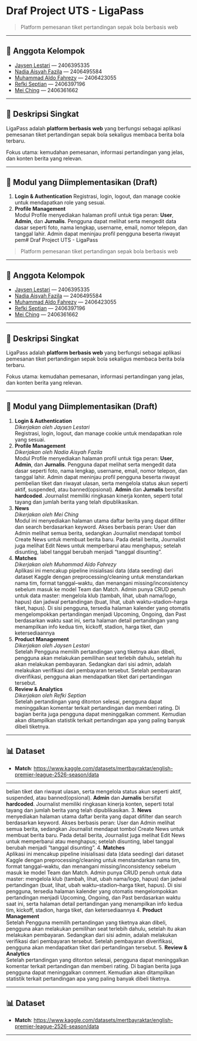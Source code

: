 # Draf Project UTS - LigaPass

> Platform pemesanan tiket pertandingan sepak bola berbasis web

---

## 👥 Anggota Kelompok
- [Jaysen Lestari](https://github.com/Jaysenlestari) — 2406395335  
- [Nadia Aisyah Fazila](https://github.com/applepiesss) — 2406495584  
- [Muhammad Aldo Fahrezy](https://github.com/aldofahrezy) — 2406423055  
- [Refki Septian](https://github.com/RefkiSeptian) — 2406397196  
- [Mei Ching](https://github.com/https://github.com/Mei2462) — 2406361662  

---

## 📝 Deskripsi Singkat
LigaPass adalah **platform berbasis web** yang berfungsi sebagai aplikasi pemesanan tiket pertandingan sepak bola sekaligus membaca berita bola terbaru. 

Fokus utama: kemudahan pemesanan, informasi pertandingan yang jelas, dan konten berita yang relevan.

---

## 🧩 Modul yang Diimplementasikan (Draft)
1. **Login & Authentication**
   Registrasi, login, logout, dan manage cookie untuk mendapatkan role yang sesuai.
2. **Profile Management**  
   Modul Profile menyediakan halaman profil untuk tiga peran: **User**, **Admin**, dan **Jurnalis**. Pengguna dapat melihat serta mengedit data dasar seperti foto, nama lengkap, username, email, nomor telepon, dan tanggal lahir. Admin dapat meninjau profil pengguna beserta riwayat pem# Draf Project UTS - LigaPass

> Platform pemesanan tiket pertandingan sepak bola berbasis web

---

## 👥 Anggota Kelompok
- [Jaysen Lestari](https://github.com/Jaysenlestari) — 2406395335  
- [Nadia Aisyah Fazila](https://github.com/applepiesss) — 2406495584  
- [Muhammad Aldo Fahrezy](https://github.com/aldofahrezy) — 2406423055  
- [Refki Septian](https://github.com/RefkiSeptian) — 2406397196  
- [Mei Ching](https://github.com/https://github.com/Mei2462) — 2406361662  

---

## 📝 Deskripsi Singkat
LigaPass adalah **platform berbasis web** yang berfungsi sebagai aplikasi pemesanan tiket pertandingan sepak bola sekaligus membaca berita bola terbaru. 

Fokus utama: kemudahan pemesanan, informasi pertandingan yang jelas, dan konten berita yang relevan.

---

## 🧩 Modul yang Diimplementasikan (Draft)
1. **Login & Authentication**      
*Dikerjakan oleh Jaysen Lestari*   
Registrasi, login, logout, dan manage cookie untuk mendapatkan role yang sesuai.
2. **Profile Management**  
*Dikerjakan oleh Nadia Aisyah Fazila*  
   Modul Profile menyediakan halaman profil untuk tiga peran: **User**, **Admin**, dan **Jurnalis**. Pengguna dapat melihat serta mengedit data dasar seperti foto, nama lengkap, username, email, nomor telepon, dan tanggal lahir. Admin dapat meninjau profil pengguna beserta riwayat pembelian tiket dan riwayat ulasan, serta mengelola status akun seperti aktif, suspended, atau banned(opsional). **Admin** dan **Jurnalis** bersifat **hardcoded**. Journalist memiliki ringkasan kinerja konten, seperti total tayang dan jumlah berita yang telah dipublikasikan.
3. **News**  
*Dikerjakan oleh Mei Ching*  
   Modul ini menyediakan halaman utama daftar berita yang dapat difilter dan search berdasarkan keyword. Akses berbasis peran: User dan Admin melihat semua berita, sedangkan Journalist mendapat tombol Create News untuk membuat berita baru. Pada detail berita, Journalist juga melihat Edit News untuk memperbarui atau menghapus; setelah disunting, label tanggal berubah menjadi “tanggal disunting”. 
4. **Matches**  
*Dikerjakan oleh Muhammad Aldo Fahrezy*  
   Aplikasi ini mencakup pipeline inisialisasi data (data seeding) dari dataset Kaggle dengan preprocessing/cleaning untuk menstandarkan nama tim, format tanggal–waktu, dan menangani missing/inconsistency sebelum masuk ke model Team dan Match. Admin punya CRUD penuh untuk data master: mengelola klub (tambah, lihat, ubah nama/logo, hapus) dan jadwal pertandingan (buat, lihat, ubah waktu–stadion–harga tiket, hapus). Di sisi pengguna, tersedia halaman kalender yang otomatis mengelompokkan pertandingan menjadi Upcoming, Ongoing, dan Past berdasarkan waktu saat ini, serta halaman detail pertandingan yang menampilkan info kedua tim, kickoff, stadion, harga tiket, dan ketersediaannya
4. **Product Management**  
*Dikerjakan oleh Jaysen Lestari*  
   Setelah Pengguna memilih pertandingan yang tiketnya akan dibeli, pengguna akan melakukan pemilihan seat terlebih dahulu, setelah itu akan melakukan pembayaran. Sedangkan dari sisi admin, adalah melakukan verifikasi dari pembayaran tersebut. Setelah pembayaran diverifikasi, pengguna akan mendapatkan tiket dari pertandingan tersebut.
5. **Review & Analytics**  
*Dikerjakan oleh Refki Septian*  
   Setelah pertandingan yang ditonton selesai, pengguna dapat meninggalkan komentar terkait pertandingan dan memberi rating. Di bagian berita juga pengguna dapat meninggalkan comment. Kemudian akan ditampilkan statistik terkait pertandingan apa yang paling banyak dibeli tiketnya.

---

## 📊 Dataset
- **Match**: https://www.kaggle.com/datasets/mertbayraktar/english-premier-league-2526-season/data
---
belian tiket dan riwayat ulasan, serta mengelola status akun seperti aktif, suspended, atau banned(opsional). **Admin** dan **Jurnalis** bersifat **hardcoded**. Journalist memiliki ringkasan kinerja konten, seperti total tayang dan jumlah berita yang telah dipublikasikan.
3. **News**  
   menyediakan halaman utama daftar berita yang dapat difilter dan search berdasarkan keyword. Akses berbasis peran: User dan Admin melihat semua berita, sedangkan Journalist mendapat tombol Create News untuk membuat berita baru. Pada detail berita, Journalist juga melihat Edit News untuk memperbarui atau menghapus; setelah disunting, label tanggal berubah menjadi “tanggal disunting”. 
4. **Matches**  
   Aplikasi ini mencakup pipeline inisialisasi data (data seeding) dari dataset Kaggle dengan preprocessing/cleaning untuk menstandarkan nama tim, format tanggal–waktu, dan menangani missing/inconsistency sebelum masuk ke model Team dan Match. Admin punya CRUD penuh untuk data master: mengelola klub (tambah, lihat, ubah nama/logo, hapus) dan jadwal pertandingan (buat, lihat, ubah waktu–stadion–harga tiket, hapus). Di sisi pengguna, tersedia halaman kalender yang otomatis mengelompokkan pertandingan menjadi Upcoming, Ongoing, dan Past berdasarkan waktu saat ini, serta halaman detail pertandingan yang menampilkan info kedua tim, kickoff, stadion, harga tiket, dan ketersediaannya
4. **Product Management**  
   Setelah Pengguna memilih pertandingan yang tiketnya akan dibeli, pengguna akan melakukan pemilihan seat terlebih dahulu, setelah itu akan melakukan pembayaran. Sedangkan dari sisi admin, adalah melakukan verifikasi dari pembayaran tersebut. Setelah pembayaran diverifikasi, pengguna akan mendapatkan tiket dari pertandingan tersebut.
5. **Review & Analytics**  
   Setelah pertandingan yang ditonton selesai, pengguna dapat meninggalkan komentar terkait pertandingan dan memberi rating. Di bagian berita juga pengguna dapat meninggalkan comment. Kemudian akan ditampilkan statistik terkait pertandingan apa yang paling banyak dibeli tiketnya.

---

## 📊 Dataset
- **Match**: https://www.kaggle.com/datasets/mertbayraktar/english-premier-league-2526-season/data
---
